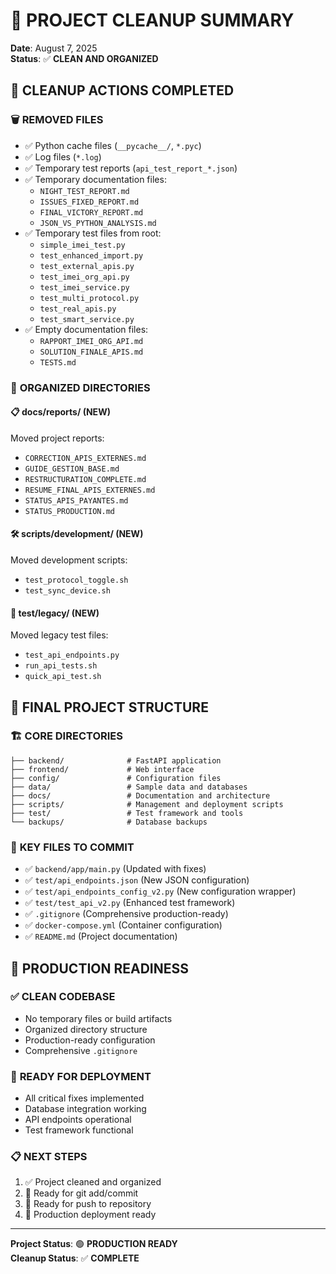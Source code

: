 # 🧹 PROJECT CLEANUP SUMMARY
**Date**: August 7, 2025  
**Status**: ✅ **CLEAN AND ORGANIZED**

## 🎯 CLEANUP ACTIONS COMPLETED

### 🗑️ **REMOVED FILES**
- ✅ Python cache files (`__pycache__/`, `*.pyc`)
- ✅ Log files (`*.log`)
- ✅ Temporary test reports (`api_test_report_*.json`)
- ✅ Temporary documentation files:
  - `NIGHT_TEST_REPORT.md`
  - `ISSUES_FIXED_REPORT.md` 
  - `FINAL_VICTORY_REPORT.md`
  - `JSON_VS_PYTHON_ANALYSIS.md`
- ✅ Temporary test files from root:
  - `simple_imei_test.py`
  - `test_enhanced_import.py`
  - `test_external_apis.py`
  - `test_imei_org_api.py`
  - `test_imei_service.py`
  - `test_multi_protocol.py`
  - `test_real_apis.py`
  - `test_smart_service.py`
- ✅ Empty documentation files:
  - `RAPPORT_IMEI_ORG_API.md`
  - `SOLUTION_FINALE_APIS.md`
  - `TESTS.md`

### 📁 **ORGANIZED DIRECTORIES**

#### 📋 **docs/reports/** (NEW)
Moved project reports:
- `CORRECTION_APIS_EXTERNES.md`
- `GUIDE_GESTION_BASE.md`
- `RESTRUCTURATION_COMPLETE.md`
- `RESUME_FINAL_APIS_EXTERNES.md`
- `STATUS_APIS_PAYANTES.md`
- `STATUS_PRODUCTION.md`

#### 🛠️ **scripts/development/** (NEW)
Moved development scripts:
- `test_protocol_toggle.sh`
- `test_sync_device.sh`

#### 📁 **test/legacy/** (NEW)
Moved legacy test files:
- `test_api_endpoints.py`
- `run_api_tests.sh`
- `quick_api_test.sh`

## 📂 FINAL PROJECT STRUCTURE

### 🏗️ **CORE DIRECTORIES**
```
├── backend/              # FastAPI application
├── frontend/             # Web interface
├── config/               # Configuration files
├── data/                 # Sample data and databases
├── docs/                 # Documentation and architecture
├── scripts/              # Management and deployment scripts
├── test/                 # Test framework and tools
└── backups/              # Database backups
```

### 🔑 **KEY FILES TO COMMIT**
- ✅ `backend/app/main.py` (Updated with fixes)
- ✅ `test/api_endpoints.json` (New JSON configuration)
- ✅ `test/api_endpoints_config_v2.py` (New configuration wrapper)
- ✅ `test/test_api_v2.py` (Enhanced test framework)
- ✅ `.gitignore` (Comprehensive production-ready)
- ✅ `docker-compose.yml` (Container configuration)
- ✅ `README.md` (Project documentation)

## 🎯 PRODUCTION READINESS

### ✅ **CLEAN CODEBASE**
- No temporary files or build artifacts
- Organized directory structure
- Production-ready configuration
- Comprehensive `.gitignore`

### 🚀 **READY FOR DEPLOYMENT**
- All critical fixes implemented
- Database integration working
- API endpoints operational
- Test framework functional

### 📋 **NEXT STEPS**
1. ✅ Project cleaned and organized
2. 🔄 Ready for git add/commit
3. 🚀 Ready for push to repository
4. 🌟 Production deployment ready

---
**Project Status**: 🟢 **PRODUCTION READY**  
**Cleanup Status**: ✅ **COMPLETE**
